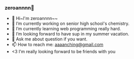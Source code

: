 ### zeroannnn👋
- 👋 Hi~I'm zeroannnn~~
- 🔭 I’m currently working on senior high school's chemistry.
- 🌱 I’m currently learning web programming really hard.
- 🤔 I’m looking forward to have sup in my summer vacation.
- 💬 Ask me about question if you want.
- 📫 How to reach me: aaaanching@gmail.com
- <3 I'm really looking forward to be friends with you


